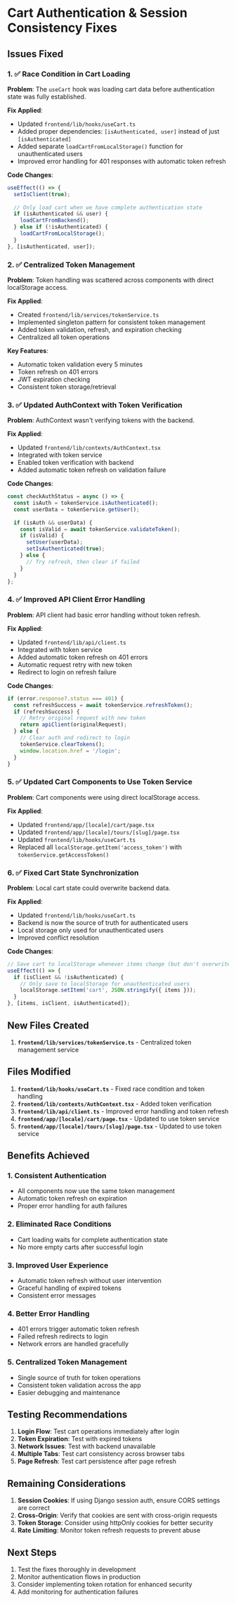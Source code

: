 # Cart Authentication & Session Consistency Fixes

## Issues Fixed

### 1. ✅ **Race Condition in Cart Loading**

**Problem**: The `useCart` hook was loading cart data before authentication state was fully established.

**Fix Applied**: 
- Updated `frontend/lib/hooks/useCart.ts`
- Added proper dependencies: `[isAuthenticated, user]` instead of just `[isAuthenticated]`
- Added separate `loadCartFromLocalStorage()` function for unauthenticated users
- Improved error handling for 401 responses with automatic token refresh

**Code Changes**:
```typescript
useEffect(() => {
  setIsClient(true);
  
  // Only load cart when we have complete authentication state
  if (isAuthenticated && user) {
    loadCartFromBackend();
  } else if (!isAuthenticated) {
    loadCartFromLocalStorage();
  }
}, [isAuthenticated, user]);
```

### 2. ✅ **Centralized Token Management**

**Problem**: Token handling was scattered across components with direct localStorage access.

**Fix Applied**: 
- Created `frontend/lib/services/tokenService.ts`
- Implemented singleton pattern for consistent token management
- Added token validation, refresh, and expiration checking
- Centralized all token operations

**Key Features**:
- Automatic token validation every 5 minutes
- Token refresh on 401 errors
- JWT expiration checking
- Consistent token storage/retrieval

### 3. ✅ **Updated AuthContext with Token Verification**

**Problem**: AuthContext wasn't verifying tokens with the backend.

**Fix Applied**: 
- Updated `frontend/lib/contexts/AuthContext.tsx`
- Integrated with token service
- Enabled token verification with backend
- Added automatic token refresh on validation failure

**Code Changes**:
```typescript
const checkAuthStatus = async () => {
  const isAuth = tokenService.isAuthenticated();
  const userData = tokenService.getUser();
  
  if (isAuth && userData) {
    const isValid = await tokenService.validateToken();
    if (isValid) {
      setUser(userData);
      setIsAuthenticated(true);
    } else {
      // Try refresh, then clear if failed
    }
  }
};
```

### 4. ✅ **Improved API Client Error Handling**

**Problem**: API client had basic error handling without token refresh.

**Fix Applied**: 
- Updated `frontend/lib/api/client.ts`
- Integrated with token service
- Added automatic token refresh on 401 errors
- Automatic request retry with new token
- Redirect to login on refresh failure

**Code Changes**:
```typescript
if (error.response?.status === 401) {
  const refreshSuccess = await tokenService.refreshToken();
  if (refreshSuccess) {
    // Retry original request with new token
    return apiClient(originalRequest);
  } else {
    // Clear auth and redirect to login
    tokenService.clearTokens();
    window.location.href = '/login';
  }
}
```

### 5. ✅ **Updated Cart Components to Use Token Service**

**Problem**: Cart components were using direct localStorage access.

**Fix Applied**: 
- Updated `frontend/app/[locale]/cart/page.tsx`
- Updated `frontend/app/[locale]/tours/[slug]/page.tsx`
- Updated `frontend/lib/hooks/useCart.ts`
- Replaced all `localStorage.getItem('access_token')` with `tokenService.getAccessToken()`

### 6. ✅ **Fixed Cart State Synchronization**

**Problem**: Local cart state could overwrite backend data.

**Fix Applied**: 
- Updated `frontend/lib/hooks/useCart.ts`
- Backend is now the source of truth for authenticated users
- Local storage only used for unauthenticated users
- Improved conflict resolution

**Code Changes**:
```typescript
// Save cart to localStorage whenever items change (but don't overwrite backend data)
useEffect(() => {
  if (isClient && !isAuthenticated) {
    // Only save to localStorage for unauthenticated users
    localStorage.setItem('cart', JSON.stringify({ items }));
  }
}, [items, isClient, isAuthenticated]);
```

## New Files Created

1. **`frontend/lib/services/tokenService.ts`** - Centralized token management service

## Files Modified

1. **`frontend/lib/hooks/useCart.ts`** - Fixed race condition and token handling
2. **`frontend/lib/contexts/AuthContext.tsx`** - Added token verification
3. **`frontend/lib/api/client.ts`** - Improved error handling and token refresh
4. **`frontend/app/[locale]/cart/page.tsx`** - Updated to use token service
5. **`frontend/app/[locale]/tours/[slug]/page.tsx`** - Updated to use token service

## Benefits Achieved

### 1. **Consistent Authentication**
- All components now use the same token management
- Automatic token refresh on expiration
- Proper error handling for auth failures

### 2. **Eliminated Race Conditions**
- Cart loading waits for complete authentication state
- No more empty carts after successful login

### 3. **Improved User Experience**
- Automatic token refresh without user intervention
- Graceful handling of expired tokens
- Consistent error messages

### 4. **Better Error Handling**
- 401 errors trigger automatic token refresh
- Failed refresh redirects to login
- Network errors are handled gracefully

### 5. **Centralized Token Management**
- Single source of truth for token operations
- Consistent token validation across the app
- Easier debugging and maintenance

## Testing Recommendations

1. **Login Flow**: Test cart operations immediately after login
2. **Token Expiration**: Test with expired tokens
3. **Network Issues**: Test with backend unavailable
4. **Multiple Tabs**: Test cart consistency across browser tabs
5. **Page Refresh**: Test cart persistence after page refresh

## Remaining Considerations

1. **Session Cookies**: If using Django session auth, ensure CORS settings are correct
2. **Cross-Origin**: Verify that cookies are sent with cross-origin requests
3. **Token Storage**: Consider using httpOnly cookies for better security
4. **Rate Limiting**: Monitor token refresh requests to prevent abuse

## Next Steps

1. Test the fixes thoroughly in development
2. Monitor authentication flows in production
3. Consider implementing token rotation for enhanced security
4. Add monitoring for authentication failures 